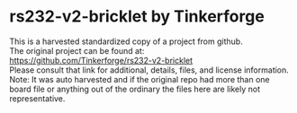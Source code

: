 
# rs232-v2-bricklet by Tinkerforge  
This is a harvested standardized copy of a project from github.  
The original project can be found at:  
https://github.com/Tinkerforge/rs232-v2-bricklet  
Please consult that link for additional, details, files, and license information.  
Note: It was auto harvested and if the original repo had more than one board file or anything out of the ordinary the files here are likely not representative.  
    